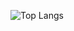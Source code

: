 ![Top Langs](https://github-readme-stats.vercel.app/api/top-langs/?username=sabode&layout=compact&theme=transparent&disable_animations=true)
